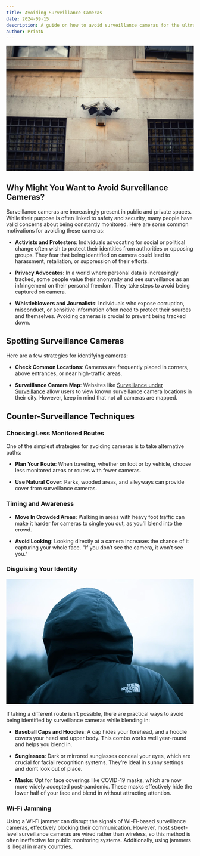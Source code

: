 ```yaml
---
title: Avoiding Surveillance Cameras
date: 2024-09-15
description: A guide on how to avoid surveillance cameras for the ultra paranoid.
author: PrintN
---
```

![Image 0](0.webp)
## Why Might You Want to Avoid Surveillance Cameras?

Surveillance cameras are increasingly present in public and private spaces. While their purpose is often linked to safety and security, many people have valid concerns about being constantly monitored. Here are some common motivations for avoiding these cameras:

- **Activists and Protesters**: Individuals advocating for social or political change often wish to protect their identities from authorities or opposing groups. They fear that being identified on camera could lead to harassment, retaliation, or suppression of their efforts.
  
- **Privacy Advocates**: In a world where personal data is increasingly tracked, some people value their anonymity and see surveillance as an infringement on their personal freedom. They take steps to avoid being captured on camera.

- **Whistleblowers and Journalists**: Individuals who expose corruption, misconduct, or sensitive information often need to protect their sources and themselves. Avoiding cameras is crucial to prevent being tracked down.

## Spotting Surveillance Cameras

Here are a few strategies for identifying cameras:

- **Check Common Locations**: Cameras are frequently placed in corners, above entrances, or near high-traffic areas.

- **Surveillance Camera Map**: Websites like [Surveillance under Surveillance](https://sunders.uber.space/) allow users to view known surveillance camera locations in their city. However, keep in mind that not all cameras are mapped.

## Counter-Surveillance Techniques

### Choosing Less Monitored Routes

One of the simplest strategies for avoiding cameras is to take alternative paths:

- **Plan Your Route**: When traveling, whether on foot or by vehicle, choose less monitored areas or routes with fewer cameras.

- **Use Natural Cover**: Parks, wooded areas, and alleyways can provide cover from surveillance cameras.

### Timing and Awareness

- **Move In Crowded Areas**: Walking in areas with heavy foot traffic can make it harder for cameras to single you out, as you'll blend into the crowd.

- **Avoid Looking**: Looking directly at a camera increases the chance of it capturing your whole face. "If you don’t see the camera, it won’t see you."

### Disguising Your Identity

![Man in hoodie](1.webp)

If taking a different route isn't possible, there are practical ways to avoid being identified by surveillance cameras while blending in:

- **Baseball Caps and Hoodies**: A cap hides your forehead, and a hoodie covers your head and upper body. This combo works well year-round and helps you blend in.

- **Sunglasses**: Dark or mirrored sunglasses conceal your eyes, which are crucial for facial recognition systems. They’re ideal in sunny settings and don’t look out of place.

- **Masks**: Opt for face coverings like COVID-19 masks, which are now more widely accepted post-pandemic. These masks effectively hide the lower half of your face and blend in without attracting attention.

### Wi-Fi Jamming

Using a Wi-Fi jammer can disrupt the signals of Wi-Fi-based surveillance cameras, effectively blocking their communication. However, most street-level surveillance cameras are wired rather than wireless, so this method is often ineffective for public monitoring systems. Additionally, using jammers is illegal in many countries.